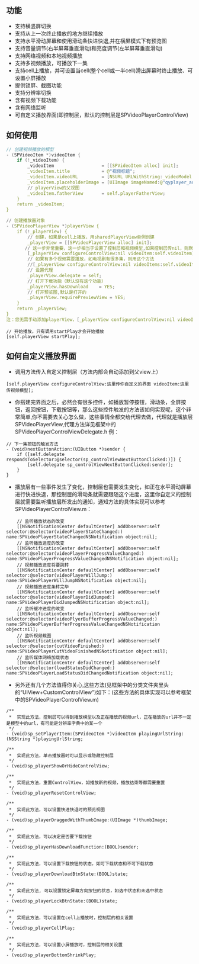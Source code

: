 ## 功能
* 支持横竖屏切换
* 支持从上一次终止播放的地方继续播放
* 支持水平滑动屏幕和使用滑动条快进快退,并在横屏模式下有预览图
* 支持音量调节(右半屏幕垂直滑动)和亮度调节(左半屏幕垂直滑动)
* 支持网络视频和本地视频播放
* 支持多视频播放，可播放下一集
* 支持cell上播放，并可设置当cell(整个cell或一半cell)滑出屏幕时终止播放、可设置小屏播放
* 提供锁屏、截图功能
* 支持分辨率切换
* 含有视频下载功能
* 含有网络监听
* 可自定义播放界面(即控制层，默认的控制层是SPVideoPlayerControlView)

## 如何使用
```C
// 创建视频播放的模型
- (SPVideoItem *)videoItem { 
    if (!_videoItem) {
        _videoItem                  = [[SPVideoItem alloc] init];
        _videoItem.title            = @"视频标题";
        _videoItem.videoURL         = [NSURL URLWithString:_videoModel.playUrl];
        _videoItem.placeholderImage = [UIImage imageNamed:@"qyplayer_aura2_background_normal_iphone_375x211_"];
        // playerView的父视图
        _videoItem.fatherView       = self.playerFatherView;
    }
    return _videoItem;
}

// 创建播放器对象
- (SPVideoPlayerView *)playerView {
    if (!_playerView) {
        // 创建，如果是cell上播放，用sharedPlayerView单例创建
        _playerView = [[SPVideoPlayerView alloc] init];
       // 这一步非常重要，这一步相当于设置了控制层和视频模型,如果控制层传nil，则默认自带的的控制层
        [_playerView configureControlView:nil videoItem:self.videoItem]; 
        // 如果有多个视频需要播放，如电视剧有很多集，则用这个方法
        //[_playerView configureControlView:nil videoItems:self.videoItems];
        // 设置代理
        _playerView.delegate = self;
        // 打开下载功能（默认没有这个功能）
        _playerView.hasDownload    = YES;
        // 打开预览图,默认是打开的
        _playerView.requirePreviewView = YES;
    }
    return _playerView;
}
注：您无需手动添加playerView，[_playerView configureControlView:nil videoItem:self.videoItem];这一步内部会自动将playerView添加到模型中指定的fatherView上去
``` 
```
// 开始播放，只有调用startPlay才会开始播放
[self.playerView startPlay];
```

## 如何自定义播放界面 
* 调用方法传入自定义控制层（方法内部会自动添加到父view上）
```
[self.playerView configureControlView:这里传你自定义的界面 videoItem:这里传视频模型];
```
* 你搭建完界面之后，必然会有很多控件，如播放暂停按钮，滑动条，全屏按钮，返回按钮，下载按钮等，那么这些控件触发的方法该如何实现呢，这个非常简单,你不需要去关心怎么做，这些事情全都交给代理去做，代理就是播放层SPVideoPlayerView,代理方法详见框架中的SPVideoPlayerControlViewDelegate.h 
例：
```
// 下一集按钮的触发方法
- (void)nextButtonAction:(UIButton *)sender {
    if ([self.delegate respondsToSelector:@selector(sp_controlViewNextButtonClicked:)]) {
        [self.delegate sp_controlViewNextButtonClicked:sender];
    }
}
```
* 播放层有一些事件发生了变化，控制层也需要发生变化，如正在水平滑动屏幕进行快进快退，那控制层的滑动条就需要跟随这个进度，这里你自定义的控制层就需要监听播放层所发出的通知，通知方法的具体实现可以参考SPVideoPlayerControlView.m：
```
    // 监听播放状态的改变
    [[NSNotificationCenter defaultCenter] addObserver:self selector:@selector(videoPlayerStateChanged:) name:SPVideoPlayerStateChangedNSNotification object:nil];
    // 监听播放进度的改变
    [[NSNotificationCenter defaultCenter] addObserver:self selector:@selector(videoPlayerProgressValueChanged:) name:SPVideoPlayerProgressValueChangedNSNotification object:nil];
    // 视频播放进度将要跳转
    [[NSNotificationCenter defaultCenter] addObserver:self selector:@selector(videoPlayerWillJump:) name:SPVideoPlayerWillJumpNSNotification object:nil];
    // 视频播放进度条转完毕
    [[NSNotificationCenter defaultCenter] addObserver:self selector:@selector(videoPlayerDidJumped:) name:SPVideoPlayerDidJumpedNSNotification object:nil];
    // 监听缓冲进度的改变
    [[NSNotificationCenter defaultCenter] addObserver:self selector:@selector(videoPlyerBufferProgressValueChanged:) name:SPVideoPlayerBufferProgressValueChangedNSNotification object:nil];
    // 监听视频截图
    [[NSNotificationCenter defaultCenter] addObserver:self selector:@selector(cutVideoFinished:) name:SPVideoPlayerCutVideoFinishedNSNotification object:nil];
    // 监听媒体网络加载状态
    [[NSNotificationCenter defaultCenter] addObserver:self selector:@selector(loadStatusDidChanged:) name:SPVideoPlayerLoadStatusDidChangedNotification object:nil];
```


* 另外还有几个方法值得你关心,这些方法(见框架中的分类文件夹里头的“UIView+CustomControlView”)如下：(这些方法的具体实现可以参考框架中的SPVideoPlayerControlView.m)
```
/** 
 *  实现此方法，控制层可以得到播放模型以及正在播放的视频url，正在播放的url并不一定是模型中的url，有可能是分辨率字典中的某一个
 */
- (void)sp_setPlayerItem:(SPVideoItem *)videoItem playingUrlString:(NSString *)playingUrlString;

/**
 *  实现此方法，单击播放器时可以显示或隐藏控制层
 */
- (void)sp_playerShowOrHideControlView;

/** 
 *  实现此方法，重置ControlView，如播放新的视频，播放结束等都需要重置
 */
- (void)sp_playerResetControlView;

/**
 *  实现此方法，可以设置快进快退时的预览视图
 */
- (void)sp_playerDraggedWithThumbImage:(UIImage *)thumbImage;

/** 
 *  实现此方法，可以决定是否要下载按钮
 */
- (void)sp_playerHasDownloadFunction:(BOOL)sender;

/**
 *  实现此方法，可以设置下载按钮的状态，如可下载状态和不可下载状态
 */
- (void)sp_playerDownloadBtnState:(BOOL)state;

/** 
 *  实现此方法, 可以设置锁定屏幕方向按钮的状态，如选中状态和未选中状态
 */
- (void)sp_playerLockBtnState:(BOOL)state;

/**
 *  实现此方法，可以设置在cell上播放时，控制层的相关设置
 */
- (void)sp_playerCellPlay;

/**
 *  实现此方法，可以设置小屏播放时，控制层的相关设置
 */
- (void)sp_playerBottomShrinkPlay;
```

